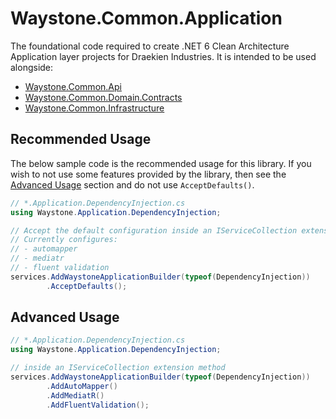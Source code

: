 ﻿# Waystone.Common.Application

The foundational code required to create .NET 6 Clean Architecture Application layer projects for Draekien Industries.
It is intended to be used alongside:

- [Waystone.Common.Api](https://www.nuget.org/packages/Waystone.Common.Api)
- [Waystone.Common.Domain.Contracts](https://www.nuget.org/packages/Waystone.Common.Domain.Contracts)
- [Waystone.Common.Infrastructure](https://www.nuget.org/packages/Waystone.Common.Infrastructure)

## Recommended Usage

The below sample code is the recommended usage for this library. If you wish to
not use some features provided by the library, then see the [Advanced Usage](#advanced-usage)
section and do not use `AcceptDefaults()`.

```csharp
// *.Application.DependencyInjection.cs
using Waystone.Application.DependencyInjection;

// Accept the default configuration inside an IServiceCollection extension method
// Currently configures:
// - automapper
// - mediatr
// - fluent validation
services.AddWaystoneApplicationBuilder(typeof(DependencyInjection))
        .AcceptDefaults();
```

## Advanced Usage

```csharp
// *.Application.DependencyInjection.cs
using Waystone.Application.DependencyInjection;

// inside an IServiceCollection extension method
services.AddWaystoneApplicationBuilder(typeof(DependencyInjection))
        .AddAutoMapper()
        .AddMediatR()
        .AddFluentValidation();
```
